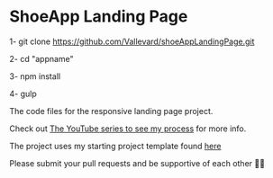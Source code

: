 # ShoeApp Landing Page
1- git clone https://github.com/Vallevard/shoeAppLandingPage.git

2- cd "appname"

3- npm install

4- gulp


The code files for the responsive landing page project.

Check out [The YouTube series to see my process](https://www.youtube.com/watch?v=sr6jDeAoXCc&feature=youtu.be&list=PLrtjkLnNjGHu7QIc8jN7hZmuP6wMby2QZ) for more info.

The project uses my starting project template found [here](https://github.com/jesseshowalter/jesseshowalter-starter-project)

Please submit your pull requests and be supportive of each other 👍🏼
